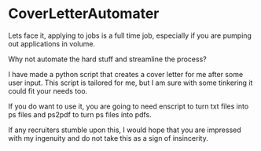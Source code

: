 # CoverLetterAutomater

Lets face it, applying to jobs is a full time job, especially if you are pumping out applications in volume. 
 
Why not automate the hard stuff and streamline the process? 

I have made a python script that creates a cover letter for me after some user input.
This script is tailored for me, but I am sure with some tinkering it could fit your needs too.

If you do want to use it, you are going to need enscript to turn txt files into ps files and ps2pdf to turn ps files into pdfs. 

If any recruiters stumble upon this, I would hope that you are impressed with my ingenuity and do not take this as a sign of insincerity.  
